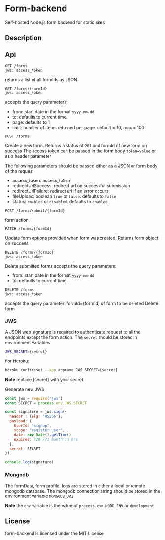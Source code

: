 # Form-backend
Self-hosted Node.js form backend for static sites 

## Description

## Api
```
GET /forms
jws: access_token
```
returns a list of all formIds as JSON 

```
GET /forms/{formId}
jws: access_token
```
accepts the query parameters:
- from: start date in the format `yyyy-mm-dd`
- to: defaults to current time.
- page: defaults to 1
- limit: number of items returned per page. default = 10, max = 100 

```
POST /forms
```
Create a new form. Returns a status of `201` and formId of new form on success
The access token can be passed in the form body `token=value` or as a header parameter

The following parameters should be passed either as a JSON or form body of the request

- access_token: access_token
- redirectUrlSuccess: redirect url on successful submission
- redirectUrlFailure: redirect url if an error occurs
- fileUpload: boolean `true` or `false`. defaults to `false`
- status: `enabled` or `disabled`. defaults to `enabled` 

```
POST /forms/submit/{formId}
```
form action

```
PATCH /forms/{formId}
```
Update form options provided when form was created. Returns form object on success

```
DELETE /forms/{formId}
jws: access_token
```
Delete submitted forms
accepts the query parameters:
- from: start date in the format `yyyy-mm-dd`
- to: defaults to current time.

```
DELETE /forms
jws: access_token
```
accepts the query parameter: formId={formId} of form to be deleted
Delete form

### JWS
A JSON web signature is required to authenticate request to all the endpoints except the form action. 
The `secret` should be stored in environment variables 

```bash
JWS_SECRET={secret}
```
For Heroku:
```bash
heroku config:set --app appname JWS_SECRET={secret}
```
**Note** replace {secret} with your secret

Generate new JWS
```js
const jws = require('jws')
const SECRET = process.env.JWS_SECRET

const signature = jws.sign({
  header : {alg: 'HS256'},
  payload: {
    UserId: "signup",
    scope: "register user",
    date: new Date().getTime()
    expires: 720 //1 month in hrs
  },
  secret: SECRET
})

console.log(signature)
```

### Mongodb
The formData, form profile, logs are stored in either a local or remote mongodb database.
The mongodb connection string should be stored in the environment variable `MONGODB_URI`

**Note** the `env` variable is the value of `process.env.NODE_ENV`  or `development`

## License
  form-backend is licensed under the MIT License